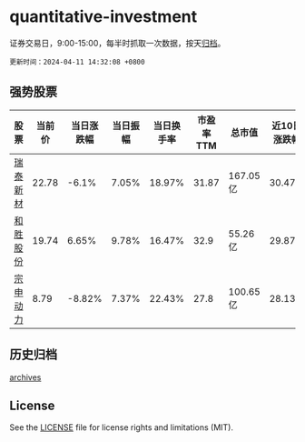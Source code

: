 # quantitative-investment

证券交易日，9:00-15:00，每半时抓取一次数据，按天[归档](archives)。

`更新时间：2024-04-11 14:32:08 +0800`

## 强势股票

|股票|当前价|当日涨跌幅|当日振幅|当日换手率|市盈率TTM|总市值|近10日涨跌幅|
|----|----|----|----|----|----|----|----|
|[瑞泰新材](https://xueqiu.com/S/SZ301238)|22.78|-6.1%|7.05%|18.97%|31.87|167.05亿|30.47%|
|[和胜股份](https://xueqiu.com/S/SZ002824)|19.74|6.65%|9.78%|16.47%|32.9|55.26亿|29.87%|
|[宗申动力](https://xueqiu.com/S/SZ001696)|8.79|-8.82%|7.37%|22.43%|27.8|100.65亿|28.13%|

## 历史归档

[archives](archives)

## License

See the [LICENSE](LICENSE) file for license rights and limitations (MIT).